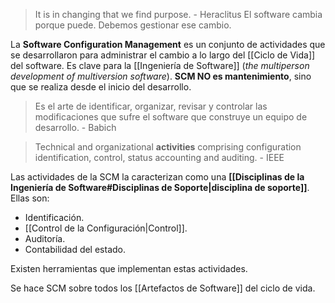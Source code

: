 > It is in changing that we find purpose. - Heraclitus
> El software cambia porque puede. Debemos gestionar ese cambio.

La **Software Configuration Management** es un conjunto de actividades que se desarrollaron para administrar el cambio a lo largo del [[Ciclo de Vida]] del software. Es clave para la [[Ingeniería de Software]] (_the multiperson development of multiversion software_). **SCM NO es mantenimiento**, sino que se realiza desde el inicio del desarrollo.

> Es el arte de identificar, organizar, revisar y controlar las modificaciones que sufre el software que construye un equipo de desarrollo. - Babich

> Technical and organizational **activities** comprising configuration identification, control, status accounting and auditing. - IEEE

Las actividades de la SCM la caracterizan como una **[[Disciplinas de la Ingeniería de Software#Disciplinas de Soporte|disciplina de soporte]]**. Ellas son:

- Identificación.
- [[Control de la Configuración|Control]].
- Auditoría.
- Contabilidad del estado.

Existen herramientas que implementan estas actividades.

Se hace SCM sobre todos los [[Artefactos de Software]] del ciclo de vida.
